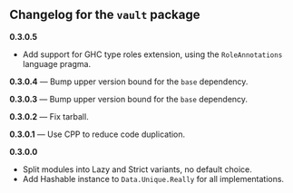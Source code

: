## Changelog for the `vault` package

**0.3.0.5**

* Add support for GHC type roles extension, using the `RoleAnnotations` language pragma.

**0.3.0.4** — Bump upper version bound for the `base` dependency.

**0.3.0.3** — Bump upper version bound for the `base` dependency.

**0.3.0.2** — Fix tarball.

**0.3.0.1** — Use CPP to reduce code duplication.

**0.3.0.0**

* Split modules into Lazy and Strict variants, no default choice.
* Add Hashable instance to `Data.Unique.Really` for all implementations.

